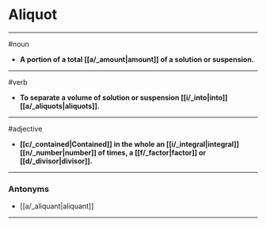 # Aliquot
---
#noun
- **A portion of a total [[a/_amount|amount]] of a solution or suspension.**
---
#verb
- **To separate a volume of solution or suspension [[i/_into|into]] [[a/_aliquots|aliquots]].**
---
#adjective
- **[[c/_contained|Contained]] in the whole an [[i/_integral|integral]] [[n/_number|number]] of times, a [[f/_factor|factor]] or [[d/_divisor|divisor]].**
---
### Antonyms
- [[a/_aliquant|aliquant]]
---
